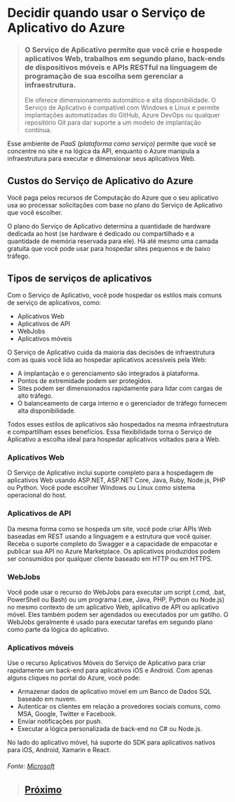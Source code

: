 # Decidir quando usar o Serviço de Aplicativo do Azure

> ### O Serviço de Aplicativo **permite que você crie e hospede aplicativos Web, trabalhos em segundo plano, back-ends de dispositivos móveis e APIs RESTful na linguagem de programação de sua escolha sem gerenciar a infraestrutura**. 
> Ele oferece dimensionamento automático e alta disponibilidade. O Serviço de Aplicativo é compatível com Windows e Linux e permite implantações automatizadas do GitHub, Azure DevOps ou qualquer repositório Git para dar suporte a um modelo de implantação contínua.

Esse ambiente de _PaaS (plataforma como serviço)_ permite que você se concentre no site e na lógica da API, enquanto o Azure manipula a infraestrutura para executar e dimensionar seus aplicativos Web.

## Custos do Serviço de Aplicativo do Azure

Você paga pelos recursos de Computação do Azure que o seu aplicativo usa ao processar solicitações com base no plano do Serviço de Aplicativo que você escolher. 

O plano do Serviço de Aplicativo determina a quantidade de hardware dedicada ao host (se hardware é dedicado ou compartilhado e a quantidade de memória reservada para ele). Há até mesmo uma camada gratuita que você pode usar para hospedar sites pequenos e de baixo tráfego.

## Tipos de serviços de aplicativos

Com o Serviço de Aplicativo, você pode hospedar os estilos mais comuns de serviço de aplicativos, como:

* Aplicativos Web
* Aplicativos de API
* WebJobs
* Aplicativos móveis

O Serviço de Aplicativo cuida da maioria das decisões de infraestrutura com as quais você lida ao hospedar aplicativos acessíveis pela Web:

* A implantação e o gerenciamento são integrados à plataforma.
* Pontos de extremidade podem ser protegidos.
* Sites podem ser dimensionados rapidamente para lidar com cargas de alto tráfego.
* O balanceamento de carga interno e o gerenciador de tráfego fornecem alta disponibilidade.

Todos esses estilos de aplicativos são hospedados na mesma infraestrutura e compartilham esses benefícios. Essa flexibilidade torna o Serviço de Aplicativo a escolha ideal para hospedar aplicativos voltados para a Web.

### Aplicativos Web

O Serviço de Aplicativo inclui suporte completo para a hospedagem de aplicativos Web usando ASP.NET, ASP.NET Core, Java, Ruby, Node.js, PHP ou Python. Você pode escolher Windows ou Linux como sistema operacional do host.

### Aplicativos de API

Da mesma forma como se hospeda um site, você pode criar APIs Web baseadas em REST usando a linguagem e a estrutura que você quiser. Receba o suporte completo do Swagger e a capacidade de empacotar e publicar sua API no Azure Marketplace. Os aplicativos produzidos podem ser consumidos por qualquer cliente baseado em HTTP ou em HTTPS.

### WebJobs

Você pode usar o recurso do WebJobs para executar um script (.cmd, .bat, PowerShell ou Bash) ou um programa (.exe, Java, PHP, Python ou Node.js) no mesmo contexto de um aplicativo Web, aplicativo de API ou aplicativo móvel. Eles também podem ser agendados ou executados por um gatilho. O WebJobs geralmente é usado para executar tarefas em segundo plano como parte da lógica do aplicativo.

### Aplicativos móveis

Use o recurso Aplicativos Móveis do Serviço de Aplicativo para criar rapidamente um back-end para aplicativos iOS e Android. Com apenas alguns cliques no portal do Azure, você pode:

* Armazenar dados de aplicativo móvel em um Banco de Dados SQL baseado em nuvem.
* Autenticar os clientes em relação a provedores sociais comuns, como MSA, Google, Twitter e Facebook.
* Enviar notificações por push.
* Executar a lógica personalizada de back-end no C# ou Node.js.

No lado do aplicativo móvel, há suporte do SDK para aplicativos nativos para iOS, Android, Xamarin e React.


###### Fonte: [Microsoft](https://docs.microsoft.com/pt-br/learn/modules/azure-compute-fundamentals/azure-app-services)

> ## [Próximo](./M4_4_ConteinerOuKubernetes.md)